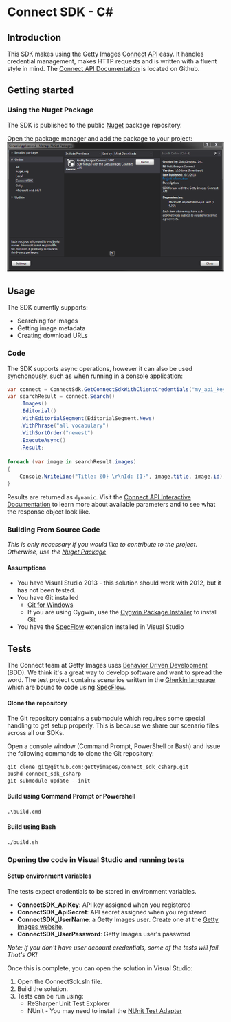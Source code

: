 # Connect SDK - C&#35;
## Introduction
This SDK makes using the Getty Images [Connect API](https://api.gettyimages.com) easy. It handles credential management, makes HTTP requests and is written with a fluent style in mind. The [Connect API Documentation](https://github.com/gettyimages/connect) is located on Github.

## Getting started
### Using the Nuget Package
The SDK is published to the public [Nuget](https://www.nuget.org/packages/GettyImages.Connect/) package repository.

Open the package manager and add the package to your project:
![Add nuget package reference](nuget-add-ref.png)

## Usage
The SDK currently supports:
+ Searching for images
+ Getting image metadata
+ Creating download URLs

### Code
The SDK supports async operations, however it can also be used synchonously, such as when running in a console application:

```csharp
var connect = ConnectSdk.GetConnectSdkWithClientCredentials("my_api_key", "my_api_secret");
var searchResult = connect.Search()
    .Images()
    .Editorial()
    .WithEditorialSegment(EditorialSegment.News)
    .WithPhrase("all vocabulary")
    .WithSortOrder("newest")
    .ExecuteAsync()
    .Result;

foreach (var image in searchResult.images)
{
    Console.WriteLine("Title: {0} \r\nId: {1}", image.title, image.id);
}
````

Results are returned as `dynamic`. Visit the [Connect API Interactive Documentation](https://connect.gettyimages.com/swagger) to learn more about available parameters and to see what the response object look like.

### Building From Source Code
_This is only necessary if you would like to contribute to the project. Otherwise, use the [Nuget Package](#using-the-nuget-package)_

#### Assumptions
+ You have Visual Studio 2013 - this solution should work with 2012, but it has not been tested.
+ You have Git installed
	+ [Git for Windows](http://msysgit.github.io/)
	+ If you are using Cygwin, use the [Cygwin Package Installer](https://cygwin.com/install.html) to install Git
+ You have the [SpecFlow](http://specflow.org) extension installed in Visual Studio

## Tests
The Connect team at Getty Images uses [Behavior Driven Development](http://en.wikipedia.org/wiki/Behavior-driven_development) (BDD). We think it's a great way to develop software and want to spread the word. The test project contains scenarios written in the [Gherkin language](https://github.com/cucumber/gherkin/wiki) which are bound to code using [SpecFlow](http://www.specflow.org/).

#### Clone the repository
The Git repository contains a submodule which requires some special handling to get setup properly. This is because we share our scenario files across all our SDKs. 

Open a console window (Command Prompt, PowerShell or Bash) and issue the following commands to clone the Git repository:
	
	git clone git@github.com:gettyimages/connect_sdk_csharp.git
	pushd connect_sdk_csharp
	git submodule update --init
#### Build using Command Prompt or Powershell
	.\build.cmd
#### Build using Bash
	./build.sh

### Opening the code in Visual Studio and running tests
#### Setup environment variables
The tests expect credentials to be stored in environment variables.
+ __ConnectSDK_ApiKey__: API key assigned when you registered
+ __ConnectSDK_ApiSecret__: API secret assigned when you registered
+ __ConnectSDK_UserName__: a Getty Images user. Create one at the [Getty Images website](http://gettyimages.com).
+ __ConnectSDK_UserPassword__: Getty Images user's password


_Note: If you don't have user account credentials, some of the tests will fail. That's OK!_

Once this is complete, you can open the solution in Visual Studio:

1. Open the ConnectSdk.sln file.
1. Build the solution.
1. Tests can be run using:
	+ ReSharper Unit Test Explorer
	+ NUnit - You may need to install the [NUnit Test Adapter](http://visualstudiogallery.msdn.microsoft.com/6ab922d0-21c0-4f06-ab5f-4ecd1fe7175d)
